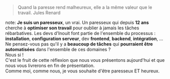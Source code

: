 <!-- .slide: data-breadcrumb="introduction" -->
<blockquote>Quand la paresse rend malheureux, elle a la même valeur que le travail.
<span class="author">Jules Renard</span></blockquote>

note:
**Je suis un paresseux**, un vrai. Un paresseux qui depuis **12 ans** cherche à **optimiser son travail** pour oublier à jamais les tâches rébarbatives. Les devs d'Inouit font partie de l'ensemble du processus : **installation**, **configuration serveur**, dev **frontend**, **backend**, **intégration**, ...<br />
Ne pensez-vous pas qu'il y a **beaucoup de tâches** qui **pourraient être automatisées** dans l'ensemble de ces domaines ? <br />
Nous si ! <br />
C'est le fruit de cette réflexion que nous vous présentons aujourd'hui et que nous vous livrerons en fin de présentation.<br />
Comme moi, comme nous, je vous souhaite d'être paresseux ET heureux.
